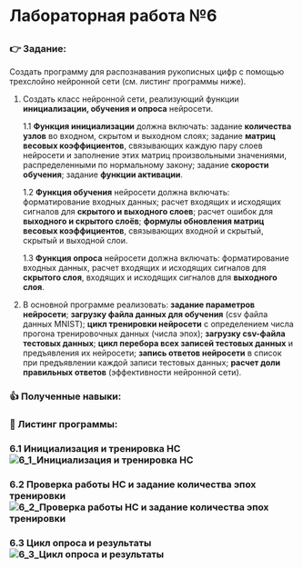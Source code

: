 # Лабораторная работа №6
## 
### :point_right: Задание:
 Создать программу для распознавания рукописных цифр с помощью трехслойно нейронной сети (см. листинг программы ниже).
1. Создать класс нейронной сети, реализующий функции **инициализации, обучения и опроса** нейросети.
   
   1.1 **Функция инициализации** должна включать: задание **количества узлов** во входном, скрытом и выходном слоях; задание **матриц весовых коэффициентов**, связывающих каждую пару слоев нейросети и заполнение этих матриц произвольными значениями, распределенными по нормальному закону; задание **скорости обучения**; задание **функции активации**.

   1.2 **Функция обучения** нейросети должна включать: форматирование входных данных; расчет входящих и исходящих сигналов для **скрытого и выходного слоев**; расчет ошибок для **выходного и скрытого слоёв**; **формулы обновления матриц весовых коэффициентов**, связывающих входной и скрытый, скрытый и выходной слои.
   
   1.3 **Функция опроса** нейросети должна включать: форматирование входных данных, расчет входящих и исходящих сигналов для **скрытого слоя**, входящих и исходящих сигналов для **выходного слоя**.

2. В основной программе реализовать: **задание параметров нейросети**; **загрузку файла данных для обучения** (csv файла данных MNIST); **цикл тренировки нейросети** с определением числа прогона тренировочных данных (числа эпох); **загрузку csv-файла тестовых данных**; **цикл перебора всех записей тестовых данных** и предъявления их нейросети; **запись ответов нейросети** в список при предъявлении каждой записи тестовых данных; **расчет доли правильных ответов** (эффективности нейронной сети). 
    
   
### :thumbsup: Полученные навыки:

### :bookmark_tabs: Листинг программы:
### 6.1 Инициализация и тренировка НС![6_1_Инициализация и тренировка НС](https://github.com/user-attachments/assets/3d46b376-39cb-4983-a397-9a3865e4222e)
### 6.2 Проверка работы НС и задание количества эпох тренировки![6_2_Проверка работы НС и задание количества эпох тренировки](https://github.com/user-attachments/assets/d6526bff-e137-4ac6-a5d8-774aa4befdfd)
### 6.3 Цикл опроса и результаты![6_3_Цикл опроса и результаты](https://github.com/user-attachments/assets/63b18937-3edc-4a80-9d53-5b1443fec9ec)


